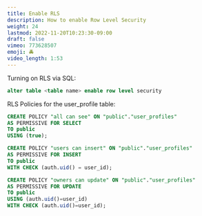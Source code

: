 ```yaml
---
title: Enable RLS
description: How to enable Row Level Security
weight: 24
lastmod: 2022-11-20T10:23:30-09:00
draft: false
vimeo: 773628507
emoji: 🚔
video_length: 1:53
---
```


Turning on RLS via SQL:

```sql
alter table <table name> enable row level security
```

RLS Policies for the user_profile table:

```sql
CREATE POLICY "all can see" ON "public"."user_profiles"
AS PERMISSIVE FOR SELECT
TO public
USING (true);

CREATE POLICY "users can insert" ON "public"."user_profiles"
AS PERMISSIVE FOR INSERT
TO public
WITH CHECK (auth.uid() = user_id);

CREATE POLICY "owners can update" ON "public"."user_profiles"
AS PERMISSIVE FOR UPDATE
TO public
USING (auth.uid()=user_id)
WITH CHECK (auth.uid()=user_id);
```